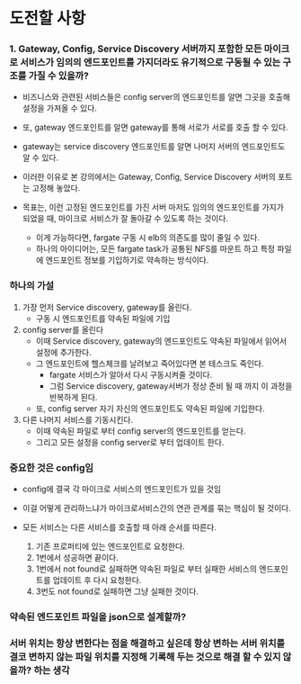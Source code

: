 # 도전할 사항

### 1.  Gateway, Config, Service Discovery 서버까지 포함한 모든 마이크로 서비스가 임의의 엔드포인트를 가지더라도 유기적으로 구동될 수 있는 구조를 가질  수 있을까?
* 비즈니스와 관련된 서비스들은 config server의 엔드포인트를 알면 그곳을 호출해 설정을 가져올 수 있다.
* 또, gateway 엔드포인트를 알면 gateway를 통해 서로가 서로를 호출 할 수 있다.
* gateway는 service discovery 엔드포인트를 알면 나머지 서버의 엔드포인트도 알 수 있다.

* 이러한 이유로 본 강의에서는 Gateway, Config, Service Discovery 서버의 포트는 고정해 놓았다.
* 목표는, 이런 고정된 엔드포인트를 가진 서버 마저도 임의의 엔드포인트를 가지가 되었을 때, 마이크로 서비스가 잘 돌아갈 수 있도록 하는 것이다.
    * 이게 가능하다면, fargate 구동 시 elb의 의존도를 많이 줄일 수 있다.
    * 하나의 아이디어는, 모든 fargate task가 공통된 NFS를 마운트 하고 특정 파일에 엔드포인트 정보를 기입하기로 약속하는 방식이다.
    
### 하나의 가설
1. 가장 먼저 Service discovery, gateway를 올린다.
    * 구동 시 엔드포인트를 약속된 파일에 기입
2. config server를 올린다
    * 이때 Service discovery, gateway의 엔드포인트도 약속된 파일에서 읽어서 설정에 추가한다.
    * 그 엔드포인트에 헬스체크를 날려보고 죽어있다면 본 테스크도 죽인다.
        * fargate 서비스가 알아서 다시 구동시켜줄 것이다.
        * 그럼 Service discovery, gateway서버가 정상 준비 될 때 까지 이 과정을 반복하게 된다.
    * 또, config server 자기 자신의 엔드포인트도 약속된 파일에 기입한다.
3. 다른 나머지 서비스를 기동시킨다.
    * 이때 약속된 파일로 부터 config server의 엔드포인트를 얻는다.
    * 그리고 모든 설정을 config server로 부터 업데이트 한다.

### 중요한 것은 config임
* config에 결국 각 마이크로 서비스의 엔드포인트가 있을 것임
* 이걸 어떻게 관리하느냐가 마이크로서비스간의 연관 관계를 묶는 핵심이 될 것이다.

* 모든 서비스는 다른 서비스를 호출할 때 아래 순서를 따른다.
   1.  기존 프로퍼티에 있는 엔드포인트로 요청한다.
   2.  1번에서 성공하면 끝이다.
   3.  1번에서 not found로 실패하면 약속된 파일로 부터 실패한 서비스의 엔드포인트를 업데이트 후 다시 요청한다.
   4.  3번도 not found로 실패하면 그냥 실패한 것이다.

### 약속된 엔드포인트 파일을 json으로 설계할까?


### 서버 위치는 항상 변한다는 점을 해결하고 싶은데 항상 변하는 서버 위치를 결코 변하지 않는 파일 위치를 지정해 기록해 두는 것으로 해결 할 수 있지 않을까? 하는 생각 

